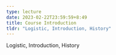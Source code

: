 ```yaml
---
type: lecture
date: 2023-02-22T23:59:59+8:49
title: Course Introduction 
tldr: "Logistic, Introduction, History"
---
```

Logistic, Introduction, History
